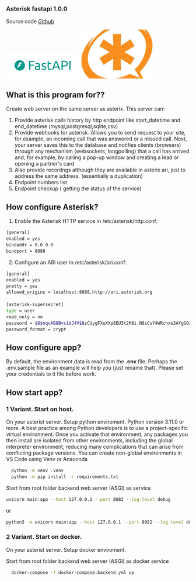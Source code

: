 
### Asterisk fastapi 1.0.0

Source code [Github](https://github.com/shurshilov/odoo)


<img src="static/images/fastapi_logo.png" alt="drawing" width="200"/>
<img src="static/images/asterisk_logo.jpeg" alt="drawing" width="200"/>


## What is this program for??
Create web server on the same server as asterix.
This server can:
  1. Provide asterisk calls history by http endpoint like start_datetime and end_datetime (mysql,postgresql,sqlite,csv)
  2. Provide webhooks for asterisk. Allows you to send request to your site, for example, an incoming call that was answered or a missed call. Next, your server saves this to the database and notifies clients (browsers) through any mechanism (websockets, longpolling) that a call has arrived and, for example, by calling a pop-up window and creating a lead or opening a partner's card
  3. Also provide recordngs although they are available in asterix ari, just to address the same address. (essentially a duplication)
  4. Endpoint numbers list
  4. Endpoint checkup ( getting the status of the service)

## How configure Asterisk?

1. Enable the Asterisk HTTP service in /etc/asterisk/http.conf: 
```bash
[general]
enabled = yes
bindaddr = 0.0.0.0
bindport = 8088
```
2. Configure an ARI user in /etc/asterisk/ari.conf:
```bash
[general]
enabled = yes
pretty = yes
allowed_origins = localhost:8088,http://ari.asterisk.org

[asterisk-supersecret]
type = user
read_only = no
password = $6$nqvAB8Bvs1dJ4V$8zCUygFXuXXp8EU3t2M8i.N8iCsY4WRchxe2AYgGOzHAQrmjIPif3DYrvdj5U2CilLLMChtmFyvFa3XHSxBlB/
password_format = crypt
```

## How configure app?

By default, the environment data is read from the **.env** file.
Perhaps the .env.sample file as an example will help you (just rename that).
Please set your credentials to it file before work.

## How start app?

### 1 Variant. Start on host.

On your asterist server. Setup python enviroment. 
Python version 3.11.0 or more.
A best practice among Python developers is to use a project-specific virtual environment. Once you activate that environment, any packages you then install are isolated from other environments, including the global interpreter environment, reducing many complications that can arise from conflicting package versions. You can create non-global environments in VS Code using Venv or Anaconda

```bash
  python -m venv .venv
  python -m pip install -r requirements.txt
```
Start from root folder backend web server (ASGI) as service
```bash
uvicorn main:app --host 127.0.0.1 --port 8082 --log-level debug
```
or
```bash
python3 -m uvicorn main:app --host 127.0.0.1 --port 8082 --log-level debug
```

### 2 Variant. Start on docker.

On your asterist server. Setup docker enviroment.

Start from root folder backend web server (ASGI) as docker service
```bash
  docker-compose -f docker-compose.backend.yml up
```


